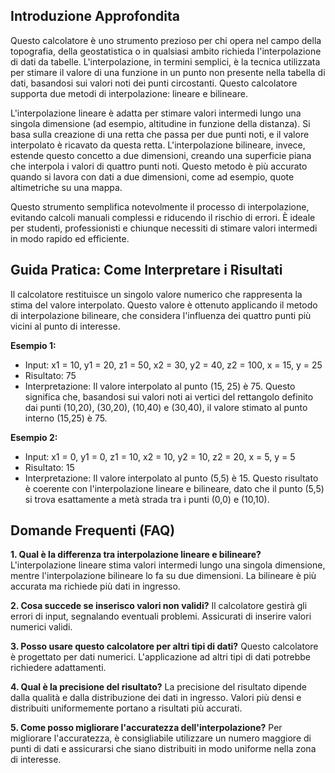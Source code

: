 ## Introduzione Approfondita

Questo calcolatore è uno strumento prezioso per chi opera nel campo della topografia, della geostatistica o in qualsiasi ambito richieda l'interpolazione di dati da tabelle.  L'interpolazione, in termini semplici, è la tecnica utilizzata per stimare il valore di una funzione in un punto non presente nella tabella di dati, basandosi sui valori noti dei punti circostanti.  Questo calcolatore supporta due metodi di interpolazione: lineare e bilineare.

L'interpolazione lineare è adatta per stimare valori intermedi lungo una singola dimensione (ad esempio, altitudine in funzione della distanza).  Si basa sulla creazione di una retta che passa per due punti noti, e il valore interpolato è ricavato da questa retta.  L'interpolazione bilineare, invece, estende questo concetto a due dimensioni, creando una superficie piana che interpola i valori di quattro punti noti.  Questo metodo è più accurato quando si lavora con dati a due dimensioni, come ad esempio, quote altimetriche su una mappa.

Questo strumento semplifica notevolmente il processo di interpolazione, evitando calcoli manuali complessi e riducendo il rischio di errori.  È ideale per studenti, professionisti e chiunque necessiti di stimare valori intermedi in modo rapido ed efficiente.

## Guida Pratica: Come Interpretare i Risultati

Il calcolatore restituisce un singolo valore numerico che rappresenta la stima del valore interpolato.  Questo valore è ottenuto applicando il metodo di interpolazione bilineare, che considera l'influenza dei quattro punti più vicini al punto di interesse.

**Esempio 1:**
- Input: x1 = 10, y1 = 20, z1 = 50, x2 = 30, y2 = 40, z2 = 100, x = 15, y = 25
- Risultato: 75
- Interpretazione: Il valore interpolato al punto (15, 25) è 75. Questo significa che, basandosi sui valori noti ai vertici del rettangolo definito dai punti (10,20), (30,20), (10,40) e (30,40), il valore stimato al punto interno (15,25) è 75.

**Esempio 2:**
- Input: x1 = 0, y1 = 0, z1 = 10, x2 = 10, y2 = 10, z2 = 20, x = 5, y = 5
- Risultato: 15
- Interpretazione:  Il valore interpolato al punto (5,5) è 15.  Questo risultato è coerente con l'interpolazione lineare e bilineare, dato che il punto (5,5) si trova esattamente a metà strada tra i punti (0,0) e (10,10).

## Domande Frequenti (FAQ)

**1. Qual è la differenza tra interpolazione lineare e bilineare?**
L'interpolazione lineare stima valori intermedi lungo una singola dimensione, mentre l'interpolazione bilineare lo fa su due dimensioni.  La bilineare è più accurata ma richiede più dati in ingresso.

**2. Cosa succede se inserisco valori non validi?**
Il calcolatore gestirà gli errori di input, segnalando eventuali problemi. Assicurati di inserire valori numerici validi.

**3. Posso usare questo calcolatore per altri tipi di dati?**
Questo calcolatore è progettato per dati numerici.  L'applicazione ad altri tipi di dati potrebbe richiedere adattamenti.

**4. Qual è la precisione del risultato?**
La precisione del risultato dipende dalla qualità e dalla distribuzione dei dati in ingresso.  Valori più densi e distribuiti uniformemente portano a risultati più accurati.

**5. Come posso migliorare l'accuratezza dell'interpolazione?**
Per migliorare l'accuratezza, è consigliabile utilizzare un numero maggiore di punti di dati e assicurarsi che siano distribuiti in modo uniforme nella zona di interesse.